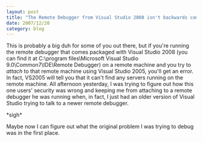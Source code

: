 ```yaml
---
layout: post
title: "The Remote Debugger from Visual Studio 2008 isn't backwards compatible"
date: 2007/12/20
category: blog
---
```


This is probably a big duh for some of you out there, but if you're running the remote debugger that comes packaged with Visual Studio 2008 (you can find it at C:\program files\Microsoft Visual Studio 9.0\Common7\IDE\Remote Debugger) on a remote machine and you try to *attach* to that remote machine using Visual Studio 2005, you'll get an error. In fact, VS2005 will tell you that it can't find any servers running on the remote machine. All afternoon yesterday, I was trying to figure out how this one users' security was wrong and keeping me from attaching to a remote debugger he was running when, in fact, I just had an older version of Visual Studio trying to talk to a newer remote debugger.

\*sigh\*

Maybe now I can figure out what the original problem I was trying to debug was in the first place.

